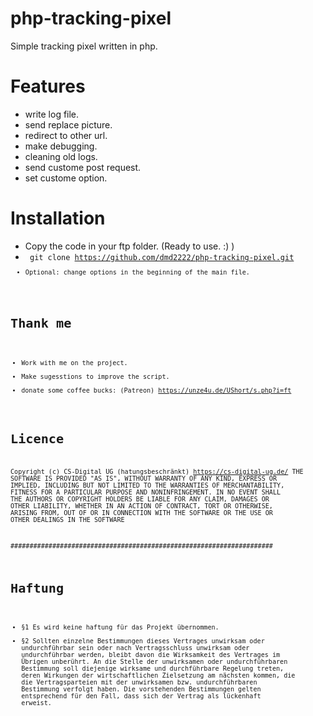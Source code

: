 # php-tracking-pixel
Simple tracking pixel written in php.

# Features
- write log file.
- send replace picture.
- redirect to other url.
- make debugging.
- cleaning old logs.
- send custome post request.
- set custome option.

# Installation
- Copy the code in your ftp folder. (Ready to use. :) )
- <code> git clone https://github.com/dmd2222/php-tracking-pixel.git <code>
- Optional: change options in the beginning of the main file.
  
# Thank me
 - Work with me on the project.
 - Make sugesstions to improve the script.
 - donate some coffee bucks: (Patreon) https://unze4u.de/UShort/s.php?i=ft
  
  
 # Licence
 Copyright (c) CS-Digital UG (hatungsbeschränkt) https://cs-digital-ug.de/ 
THE SOFTWARE IS PROVIDED "AS IS", WITHOUT WARRANTY OF ANY KIND, EXPRESS OR IMPLIED,
INCLUDING BUT NOT LIMITED TO THE WARRANTIES OF MERCHANTABILITY, FITNESS FOR A PARTICULAR PURPOSE AND NONINFRINGEMENT.
IN NO EVENT SHALL THE AUTHORS OR COPYRIGHT HOLDERS BE LIABLE FOR ANY CLAIM, DAMAGES OR OTHER LIABILITY,
WHETHER IN AN ACTION OF CONTRACT, TORT OR OTHERWISE, ARISING FROM, OUT OF OR IN CONNECTION WITH THE SOFTWARE OR
THE USE OR OTHER DEALINGS IN THE SOFTWARE
  
  
  
  
  #####################################################################
# Haftung
  - §1 Es wird keine haftung für das Projekt übernommen.
  - §2 Sollten einzelne Bestimmungen dieses Vertrages unwirksam oder undurchführbar sein oder nach Vertragsschluss unwirksam oder undurchführbar werden, bleibt davon die Wirksamkeit des Vertrages im Übrigen unberührt. An die Stelle der unwirksamen oder undurchführbaren Bestimmung soll diejenige wirksame und durchführbare Regelung treten, deren Wirkungen der wirtschaftlichen Zielsetzung am nächsten kommen, die die Vertragsparteien mit der unwirksamen bzw. undurchführbaren Bestimmung verfolgt haben. Die vorstehenden Bestimmungen gelten entsprechend für den Fall, dass sich der Vertrag als lückenhaft erweist.
